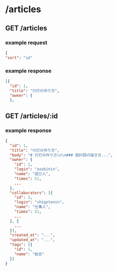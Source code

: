 /articles
=========

GET /articles
-------------

### example request

```json
{
"sort": "id"
```

### example response

```json
[{
  "id": 1,
  "title": "行灯の作り方",
  "owner": {
  },
```


GET /articles/:id
-----------------

### example response

```json
{
  "id": 1,
  "title": "行灯の作り方",
  "body": "# 行灯の作り方\n\n### 設計図の描き方...",
  "owner": {
    "id": 1,
    "login": "asobinin",
    "name": "遊び人",
    "times": 51,
    ...
  },
  "collaborators": [{
    "id": 2,
    "login": "shigotonin",
    "name": "仕事人",
    "times": 51,
    ...
  }, {
    ...
  }],
  "created_at": "...",
  "updated_at": "...",
  "tags": [{
    "id": 1,
    "name": "総合"
  }]
}
```
